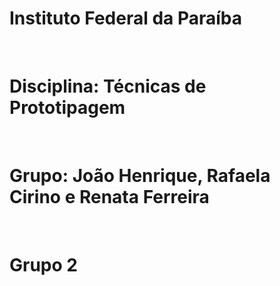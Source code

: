 <h1>Instituto Federal da Paraíba</h1>
<br>
<h1>Disciplina: Técnicas de Prototipagem</h1>
<br>
<h1>Grupo: João Henrique, Rafaela Cirino e Renata Ferreira</h1>
<br> 
<h1>Grupo 2</h1>
